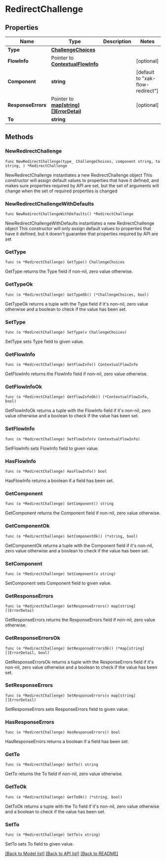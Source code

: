 # RedirectChallenge

## Properties

Name | Type | Description | Notes
------------ | ------------- | ------------- | -------------
**Type** | [**ChallengeChoices**](ChallengeChoices.md) |  | 
**FlowInfo** | Pointer to [**ContextualFlowInfo**](ContextualFlowInfo.md) |  | [optional] 
**Component** | **string** |  | [default to "xak-flow-redirect"]
**ResponseErrors** | Pointer to [**map[string][]ErrorDetail**](array.md) |  | [optional] 
**To** | **string** |  | 

## Methods

### NewRedirectChallenge

`func NewRedirectChallenge(type_ ChallengeChoices, component string, to string, ) *RedirectChallenge`

NewRedirectChallenge instantiates a new RedirectChallenge object
This constructor will assign default values to properties that have it defined,
and makes sure properties required by API are set, but the set of arguments
will change when the set of required properties is changed

### NewRedirectChallengeWithDefaults

`func NewRedirectChallengeWithDefaults() *RedirectChallenge`

NewRedirectChallengeWithDefaults instantiates a new RedirectChallenge object
This constructor will only assign default values to properties that have it defined,
but it doesn't guarantee that properties required by API are set

### GetType

`func (o *RedirectChallenge) GetType() ChallengeChoices`

GetType returns the Type field if non-nil, zero value otherwise.

### GetTypeOk

`func (o *RedirectChallenge) GetTypeOk() (*ChallengeChoices, bool)`

GetTypeOk returns a tuple with the Type field if it's non-nil, zero value otherwise
and a boolean to check if the value has been set.

### SetType

`func (o *RedirectChallenge) SetType(v ChallengeChoices)`

SetType sets Type field to given value.


### GetFlowInfo

`func (o *RedirectChallenge) GetFlowInfo() ContextualFlowInfo`

GetFlowInfo returns the FlowInfo field if non-nil, zero value otherwise.

### GetFlowInfoOk

`func (o *RedirectChallenge) GetFlowInfoOk() (*ContextualFlowInfo, bool)`

GetFlowInfoOk returns a tuple with the FlowInfo field if it's non-nil, zero value otherwise
and a boolean to check if the value has been set.

### SetFlowInfo

`func (o *RedirectChallenge) SetFlowInfo(v ContextualFlowInfo)`

SetFlowInfo sets FlowInfo field to given value.

### HasFlowInfo

`func (o *RedirectChallenge) HasFlowInfo() bool`

HasFlowInfo returns a boolean if a field has been set.

### GetComponent

`func (o *RedirectChallenge) GetComponent() string`

GetComponent returns the Component field if non-nil, zero value otherwise.

### GetComponentOk

`func (o *RedirectChallenge) GetComponentOk() (*string, bool)`

GetComponentOk returns a tuple with the Component field if it's non-nil, zero value otherwise
and a boolean to check if the value has been set.

### SetComponent

`func (o *RedirectChallenge) SetComponent(v string)`

SetComponent sets Component field to given value.


### GetResponseErrors

`func (o *RedirectChallenge) GetResponseErrors() map[string][]ErrorDetail`

GetResponseErrors returns the ResponseErrors field if non-nil, zero value otherwise.

### GetResponseErrorsOk

`func (o *RedirectChallenge) GetResponseErrorsOk() (*map[string][]ErrorDetail, bool)`

GetResponseErrorsOk returns a tuple with the ResponseErrors field if it's non-nil, zero value otherwise
and a boolean to check if the value has been set.

### SetResponseErrors

`func (o *RedirectChallenge) SetResponseErrors(v map[string][]ErrorDetail)`

SetResponseErrors sets ResponseErrors field to given value.

### HasResponseErrors

`func (o *RedirectChallenge) HasResponseErrors() bool`

HasResponseErrors returns a boolean if a field has been set.

### GetTo

`func (o *RedirectChallenge) GetTo() string`

GetTo returns the To field if non-nil, zero value otherwise.

### GetToOk

`func (o *RedirectChallenge) GetToOk() (*string, bool)`

GetToOk returns a tuple with the To field if it's non-nil, zero value otherwise
and a boolean to check if the value has been set.

### SetTo

`func (o *RedirectChallenge) SetTo(v string)`

SetTo sets To field to given value.



[[Back to Model list]](../README.md#documentation-for-models) [[Back to API list]](../README.md#documentation-for-api-endpoints) [[Back to README]](../README.md)


